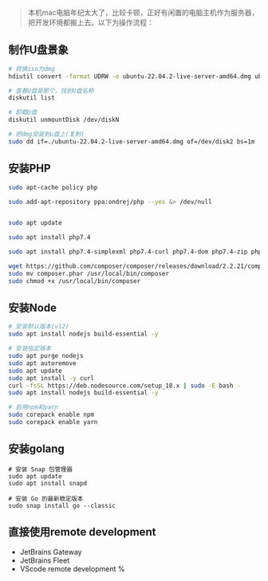 > 本机mac电脑年纪太大了，比较卡顿，正好有闲置的电脑主机作为服务器，把开发环境都搬上去。以下为操作流程：

## 制作U盘景象
```bash
# 转换iso为dmg
hdiutil convert -format UDRW -o ubuntu-22.04.2-live-server-amd64.dmg ubuntu-22.04.2-live-server-amd64.iso

# 查看U盘是那个，找到U盘名称
diskutil list

# 卸载U盘
diskutil unmountDisk /dev/diskN

# 把dmg安装到u盘上(复制)
sudo dd if=./ubuntu-22.04.2-live-server-amd64.dmg of=/dev/disk2 bs=1m
```

## 安装PHP
```bash
sudo apt-cache policy php

sudo add-apt-repository ppa:ondrej/php --yes &> /dev/null


sudo apt update

sudo apt install php7.4

sudo apt install php7.4-simplexml php7.4-curl php7.4-dom php7.4-zip php7.4-swoole  php7.4-redis -y

wget https://github.com/composer/composer/releases/download/2.2.21/composer.phar
sudo mv composer.phar /usr/local/bin/composer
sudo chmod +x /usr/local/bin/composer 
```

## 安装Node

```bash
# 安装默认版本(v12)
sudo apt install nodejs build-essential -y

# 安装指定版本
sudo apt purge nodejs
sudo apt autoremove 
sudo apt update
sudo apt install -y curl
curl -fsSL https://deb.nodesource.com/setup_18.x | sudo -E bash -
sudo apt install nodejs build-essential -y

# 启用npm和yarn
sudo corepack enable npm
sudo corepack enable yarn
```

## 安装golang
```
# 安装 Snap 包管理器
sudo apt update
sudo apt install snapd

# 安装 Go 的最新稳定版本
sudo snap install go --classic
```

## 直接使用remote development

- JetBrains Gateway
- JetBrains Fleet
- VScode remote development %  